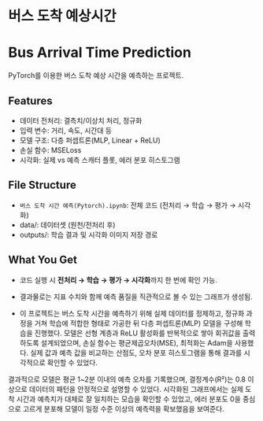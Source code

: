 # 버스 도착 예상시간

# Bus Arrival Time Prediction

PyTorch를 이용한 버스 도착 예상 시간을 예측하는 프로젝트.

## Features
- 데이터 전처리: 결측치/이상치 처리, 정규화
- 입력 변수: 거리, 속도, 시간대 등
- 모델 구조: 다층 퍼셉트론(MLP, Linear + ReLU)
- 손실 함수: MSELoss
- 시각화: 실제 vs 예측 스캐터 플롯, 에러 분포 히스토그램

## File Structure
- `버스 도착 시간 예측(Pytorch).ipynb`: 전체 코드 (전처리 → 학습 → 평가 → 시각화)
- data/: 데이터셋 (원천/전처리 후)
- outputs/: 학습 결과 및 시각화 이미지 저장 경로

## What You Get
- 코드 실행 시 **전처리 → 학습 → 평가 → 시각화**까지 한 번에 확인 가능.  
- 결과물로는 지표 수치와 함께 예측 품질을 직관적으로 볼 수 있는 그래프가 생성됨.

- 이 프로젝트는 버스 도착 시간을 예측하기 위해 실제 데이터를 정제하고, 정규화 과정을 거쳐 학습에 적합한 형태로 가공한 뒤 다층 퍼셉트론(MLP) 모델을 구성해 학습을 진행했다. 모델은 선형 계층과 ReLU 활성화를 반복적으로 쌓아 회귀값을 출력하도록 설계되었으며, 손실 함수는 평균제곱오차(MSE), 최적화는 Adam을 사용했다. 실제 값과 예측 값을 비교하는 산점도, 오차 분포 히스토그램을 통해 결과를 시각적으로 확인할 수 있었다.

결과적으로 모델은 평균 1~2분 이내의 예측 오차를 기록했으며, 결정계수(R²)는 0.8 이상으로 데이터의 패턴을 안정적으로 설명할 수 있었다. 시각화된 그래프에서는 실제 도착 시간과 예측치가 대체로 잘 일치하는 모습을 확인할 수 있었고, 에러 분포도 0을 중심으로 고르게 분포해 모델이 일정 수준 이상의 예측력을 확보했음을 보여준다.
